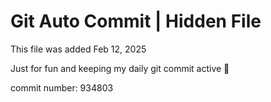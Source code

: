 # Git Auto Commit | Hidden File

This file was added Feb 12, 2025

Just for fun and keeping my daily git commit active 🤪

commit number: 934803
